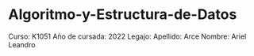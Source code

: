 # Algoritmo-y-Estructura-de-Datos
Curso: K1051
Año de cursada: 2022
Legajo: 
Apellido: Arce
Nombre: Ariel Leandro
